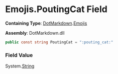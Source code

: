 # Emojis\.PoutingCat Field

**Containing Type**: [DotMarkdown](../../README.md)\.[Emojis](../README.md)

**Assembly**: DotMarkdown\.dll

```csharp
public const string PoutingCat = ":pouting_cat:"
```

### Field Value

System\.[String](https://docs.microsoft.com/en-us/dotnet/api/system.string)